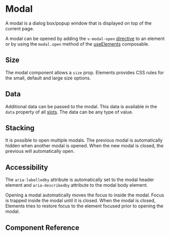 # Modal <Tag text="<EModal>" />

A modal is a dialog box/popup window that is displayed on top of the current
page.

A modal can be opened by adding the `v-modal-open` [directive](/directives/modal) to an element or by
using the `modal.open` method of the [useElements](/getting-started/composable) composable.

<Snippet :code="example" />

## Size

The modal component allows a `size` prop. Elements provides CSS rules for the small, default and large size options.

<Snippet :code="sizes" class="wrap" />

## Data

Additional data can be passed to the modal. This data is available in the `data`
property of all [slots](#slots). The data can be any type of value.

<Snippet :code="data" />

## Stacking

It is possible to open multiple modals. The previous modal is automatically hidden when another modal is opened. When the new modal is closed, the previous will automatically open.

<Snippet :code="stacking" />

## Accessibility

The `aria-labelledby` attribute is automatically set to the modal header element
and `aria-describedby` attribute to the modal body element.

Opening a modal automatically moves the focus to inside the modal. Focus is
trapped inside the modal until it is closed. When the modal is closed, Elements
tries to restore focus to the element focused prior to opening the modal.

## Component Reference

<ComponentReference src="EModal" />

<script lang="ts" setup>
import {ref} from 'vue';

const example = `
<template>
  <EButton v-modal-open="{ name: 'my-modal' }">Open Modal</EButton>

  <EModal id="my-modal" title="Hello world!" description="This modal has a title and description, and also a footer with a button.">
    <p><b >Example modal:</b> This modal has a title and description, and also a footer with a button.</p>
    <template #footer-left="{ close }">
      <a @click="close">Cancel</a>
    </template>
      <template #footer-right="{ close }">
      <EButton @click="close">Close me!</EButton>
    </template>
  </EModal>
</template>
`

const sizes = `
<template>
  <EButton v-modal-open="{ name: 'sm' }">Small</EButton>
  <EButton v-modal-open="{ name: 'md' }">Default</EButton>
  <EButton v-modal-open="{ name: 'lg' }">Large</EButton>

  <EModal v-for="size in ['sm', 'md', 'lg']" :size="size" :key="size" :id="size" :title="size">
    <p>This modal is size <strong>{{ size }}</strong>.</p>
  </EModal>
</template>
`


const data = `
<template>
  <EButton v-modal-open="{ name: 'modal-with-data', data: { title: 'Title' } }">Open Modal</EButton>

  <EModal id="modal-with-data" title="Title">
    <template #title="{ data }">
      <span v-text="data.title"></span>
    </template>
    <template #default="{ data }">
      <span>data: </span>
      <span v-text="data"></span>
    </template>
  </EModal>
</template>
`

const stacking = `<EButton v-modal-open="'stack-1'">Open Modal 1</EButton>

<EModal id="stack-1" title="Modal 1">
  <EButton v-modal-open="'stack-2'">Open Modal 2</EButton>
</EModal>

<EModal id="stack-2" title="Modal 2">
  <EButton v-modal-open="'stack-3'">Open Modal 3</EButton>
</EModal>

<EModal id="stack-3" title="🦙">
  <EButton v-modal-close>Close</EButton>
  <EButton v-modal-close-all>Close All</EButton>
</EModal>
`

</script>
